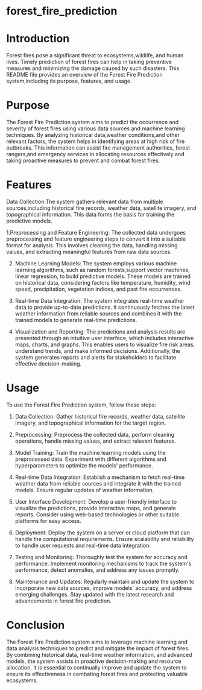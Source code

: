 # forest_fire_prediction
# Introduction
Forest fires pose a significant threat to ecosystems,wildlife, and human lives. Timely prediction of forest fires can help in taking preventive measures and minimizing
the damage caused by such disasters. This README file provides an overview of the Forest Fire Prediction system,including its purpose, features, and usage.

# Purpose
The Forest Fire Prediction system aims to predict the occurrence and severity of forest fires using various data sources and machine learning techniques. By analyzing historical data,weather conditions,and other relevant factors, the system helps in identifying areas at high risk of fire outbreaks. This information can assist fire management authorities, forest rangers,and emergency services in allocating resources effectively and taking proactive measures to prevent and combat forest fires.

# Features
 Data Collection:The system gathers relevant data from multiple sources,including historical fire records, weather data, satellite imagery, and topographical information. This data forms the basis for training the predictive models.

1.Preprocessing and Feature Engineering: The collected data undergoes preprocessing and feature engineering steps to convert it into a suitable format for analysis. This involves cleaning the data, handling missing values, and extracting meaningful features from raw data sources.

2. Machine Learning Models: The system employs various machine learning algorithms, such as  random forests,support vector machines, linear regression, to build predictive models. These models are trained on historical data, considering factors like temperature, humidity, wind speed, precipitation, vegetation indices, and past fire occurrences.

3. Real-time Data Integration: The system integrates real-time weather data to provide up-to-date predictions. It continuously fetches the latest weather information from reliable sources and combines it with the trained models to generate real-time predictions.

4. Visualization and Reporting: The predictions and analysis results are presented through an intuitive user interface, which includes interactive maps, charts, and graphs. This enables users to visualize fire risk areas, understand trends, and make informed decisions. Additionally, the system generates reports and alerts for stakeholders to facilitate effective decision-making.

# Usage
To use the Forest Fire Prediction system, follow these steps:

1. Data Collection: Gather historical fire records, weather data, satellite imagery, and topographical information for the target region.

2. Preprocessing: Preprocess the collected data, perform cleaning operations, handle missing values, and extract relevant features.

3. Model Training: Train the machine learning models using the preprocessed data. Experiment with different algorithms and hyperparameters to optimize the models' performance.

4. Real-time Data Integration: Establish a mechanism to fetch real-time weather data from reliable sources and integrate it with the trained models. Ensure regular updates of weather information.

5. User Interface Development: Develop a user-friendly interface to visualize the predictions, provide interactive maps, and generate reports. Consider using web-based technologies or other suitable platforms for easy access.

6. Deployment: Deploy the system on a server or cloud platform that can handle the computational requirements. Ensure scalability and reliability to handle user requests and real-time data integration.

7. Testing and Monitoring: Thoroughly test the system for accuracy and performance. Implement monitoring mechanisms to track the system's performance, detect anomalies, and address any issues promptly.

8. Maintenance and Updates: Regularly maintain and update the system to incorporate new data sources, improve models' accuracy, and address emerging challenges. Stay updated with the latest research and advancements in forest fire prediction.

# Conclusion
 The Forest Fire Prediction system aims to leverage machine learning and data analysis techniques to predict and mitigate the impact of forest fires. By combining historical data, real-time weather information, and advanced models, the system assists in proactive decision-making and resource allocation. It is essential to continually improve and update the system to ensure its effectiveness in combating forest fires and protecting valuable ecosystems.







